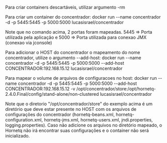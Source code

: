 Para criar containers descartáveis, utilizar argumento -rm

Para criar um container do concentrador:
	docker run --name concentrador -d -p 5445:5445 -p 5000:5000 lucasisrael/concentrador

Note que no comando acima, 2 portas foram mapeadas. 5445 => Porta utilizada pela aplicação e 5000 => Porta utilizada para conexao JMX (conexao via jconsole)



Para adicionar o HOST do concentrador o mapeamento do nome concentrador, utilize o argumento --add-host:
	docker run --name concentrador -d -p 5445:5445 -p 5000:5000 --add-host CONCENTRADOR:192.168.15.12 lucasisrael/concentrador



Para mapear o volume de arquivos de configuracoes no host:
	docker run --name concentrador -d -p 5445:5445 -p 5000:5000 --add-host CONCENTRADOR:192.168.15.12 -v /opt/concentrador/store:/opt/hornetq-2.4.0.Final/config/stand-alone/non-clustered lucasisrael/concentrador

Note que o diretorio "/opt/concentrador/store" do exemplo acima é um diretório que deve estar presente no HOST com os arquivos de configurações do concentrador (hornetq-beans.xml, hornetq-configuration.xml, hornetq-jms.xml, hornetq-users.xml, jndi.properties, logging.properties). 
Caso não adicione os arquivos no diretório mapeado, o Hornetq não irá encontrar suas configurações e o container não será inicializado.
